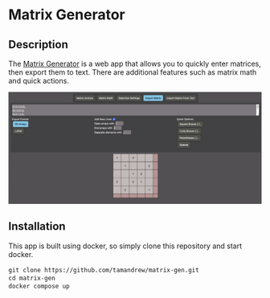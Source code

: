 # Matrix Generator

## Description
The [Matrix Generator](https://matrixgen.web.app) is a web app that allows you to quickly enter matrices, then export them to text. There are additional features such as matrix math and quick actions. 

![Owner View](demo.png)


## Installation
This app is built using docker, so simply clone this repository and start docker.

```
git clone https://github.com/tamandrew/matrix-gen.git
cd matrix-gen
docker compose up
```
